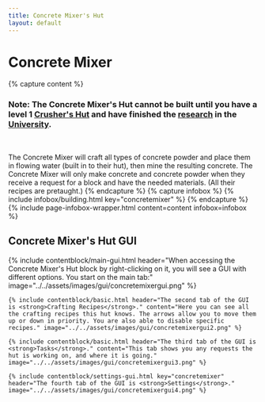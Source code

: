 ```yaml
---
title: Concrete Mixer's Hut
layout: default
---
```

# Concrete Mixer

{% capture content %}
### Note: The Concrete Mixer's Hut cannot be built until you have a level 1 [Crusher's Hut](../../source/buildings/crusher) and have finished the [research](../../source/systems/research) in the [University](../../source/buildings/university).
<br>

The Concrete Mixer will craft all types of concrete powder and place them in flowing water (built in to their hut), then mine the resulting concrete. The Concrete Mixer will only make concrete and concrete powder when they receive a request for a block and have the needed materials. (All their recipes are pretaught.)
{% endcapture %}
{% capture infobox %}
{% include infobox/building.html key="concretemixer" %}
{% endcapture %}
{% include page-infobox-wrapper.html content=content infobox=infobox %}

## Concrete Mixer's Hut GUI

<div class="row">
  <div class="col">
    {% include contentblock/main-gui.html header="When accessing the Concrete Mixer's Hut block by right-clicking on it, you will see a GUI with different options. You start on the main tab:" image="../../assets/images/gui/concretemixergui.png" %}

    {% include contentblock/basic.html header="The second tab of the GUI is <strong>Crafting Recipes</strong>." content="Here you can see all the crafting recipes this hut knows. The arrows allow you to move them up or down in priority. You are also able to disable specific recipes." image="../../assets/images/gui/concretemixergui2.png" %}

    {% include contentblock/basic.html header="The third tab of the GUI is <strong>Tasks</strong>." content="This tab shows you any requests the hut is working on, and where it is going." image="../../assets/images/gui/concretemixergui3.png" %}

    {% include contentblock/settings-gui.html key="concretemixer" header="The fourth tab of the GUI is <strong>Settings</strong>." image="../../assets/images/gui/concretemixergui4.png" %}
  </div>
</div>
